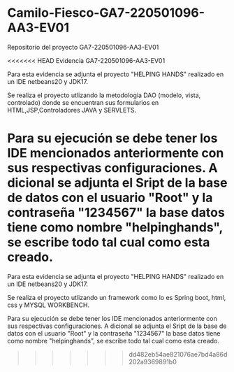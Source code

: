 # Camilo-Fiesco-GA7-220501096-AA3-EV01
Repositorio del proyecto GA7-220501096-AA3-EV01 


<<<<<<< HEAD
Evidencia GA7-220501096-AA3-EV01

Para esta evidencia se adjunta el proyecto "HELPING HANDS" realizado en un IDE netbeans20 y JDK17.

Se realiza el proyecto utlizando la metodologia DAO (modelo, vista, controlado) donde se encuentran sus formularios en HTML,JSP,Controladores JAVA y SERVLETS.

Para su ejecución se debe tener los IDE mencionados anteriormente con sus respectivas configuraciones. A dicional se adjunta el Sript de la base de datos con el usuario "Root" y la contraseña "1234567" la base datos tiene como nombre "helpinghands", se escribe todo tal cual como esta creado.
=======

Para esta evidencia se adjunta el proyecto "HELPING HANDS" realizado en un IDE netbeans20 y JDK17.

Se realiza el proyecto utlizando un framework como lo es Spring boot, html, css y MYSQL WORKBENCH.

Para su ejecución se debe tener los IDE mencionados anteriormente con sus respectivas configuraciones. A dicional se adjunta el Sript de la base de datos con el usuario "Root" y la contraseña "1234567" la base datos tiene como nombre "helpinghands", se escribe todo tal cual como esta creado.
>>>>>>> dd482eb54ae821076ae7bd4a86d202a9369891b0
